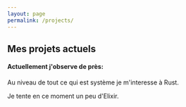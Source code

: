 ```yaml
---
layout: page
permalink: /projects/
---
```

<h2 class="navigation-title">Mes projets actuels</h2>

<h4>Actuellement j'observe de près:</h4>

<p>Au niveau de tout ce qui est système je m'interesse à Rust.</p>
<p>Je tente en ce moment un peu d'Elixir.</p>
